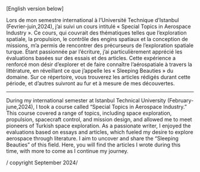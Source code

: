 

[English version below]


Lors de mon semestre international à l’Université Technique d’Istanbul (Fevrier-juin,2024), j’ai suivi un cours intitulé « Special Topics in Aerospace Industry ». 
Ce cours, qui couvrait des thématiques telles que l’exploration spatiale, la propulsion, le contrôle des engins spatiaux et la conception de missions, m’a permis de rencontrer des précurseurs de l’exploration spatiale turque. 
Étant passionnée par l’écriture, j’ai particulièrement apprécié les évaluations basées sur des essais et des articles. Cette expérience a renforcé mon désir d’explorer et de faire connaître l’aérospatiale à travers la littérature, en réveillant ce que j’appelle les « Sleeping Beauties » du domaine. 
Sur ce répertoire, vous trouverez les articles rédigés durant cette période, et d’autres suivront au fur et à mesure de mes découvertes.

---------------

During my international semester at Istanbul Technical University (February-june,2024), I took a course called “Special Topics in Aerospace Industry.” This course covered a range of topics, including space exploration, propulsion, spacecraft control, and mission design, and allowed me to meet pioneers of Turkish space exploration. As a passionate writer, I enjoyed the evaluations based on essays and articles, which fueled my desire to explore aerospace through literature. I aim to uncover and share the “Sleeping Beauties” of this field. Here, you will find the articles I wrote during this time, with more to come as I continue my journey.

/ copyright September 2024/ 
